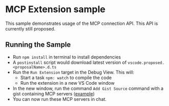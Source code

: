 # MCP Extension sample

This sample demonstrates usage of the MCP connection API. This API is currently still proposed.

## Running the Sample

- Run `npm install` in terminal to install dependencies
- A `postinstall` script would download latest version of `vscode.proposed.<proposalName>.d.ts`
- Run the `Run Extension` target in the Debug View. This will:
	- Start a task `npm: watch` to compile the code
	- Run the extension in a new VS Code window
- In the new window, run the command `Add Gist Source` command with a gist containing MCP servers ([example](https://gist.github.com/connor4312/3939ae7f6e55b2e391b5d585df27465c))
- You can now run these MCP servers in chat.
